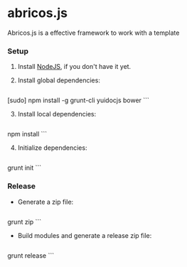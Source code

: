 abricos.js
=========

Abricos.js is a effective framework to work with a template

### Setup

1. Install [NodeJS](http://nodejs.org/download/), if you don't have it yet.


2. Install global dependencies:

    ```
[sudo] npm install -g grunt-cli yuidocjs bower
    ```

3. Install local dependencies:

    ```
npm install
    ```

4. Initialize dependencies:

    ```
grunt init
    ```

### Release

* Generate a zip file:

    ```
grunt zip
    ```

* Build modules and generate a release zip file:

    ```
grunt release
    ```


